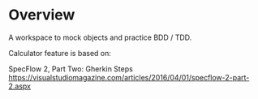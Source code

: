 # Overview

A workspace to mock objects and practice BDD / TDD.

Calculator feature is based on:

SpecFlow 2, Part Two: Gherkin Steps
https://visualstudiomagazine.com/articles/2016/04/01/specflow-2-part-2.aspx
